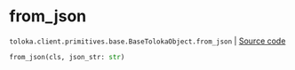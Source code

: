 # from_json
`toloka.client.primitives.base.BaseTolokaObject.from_json` | [Source code](https://github.com/Toloka/toloka-kit/blob/v1.0.1/src/client/primitives/base.py#L298)

```python
from_json(cls, json_str: str)
```


